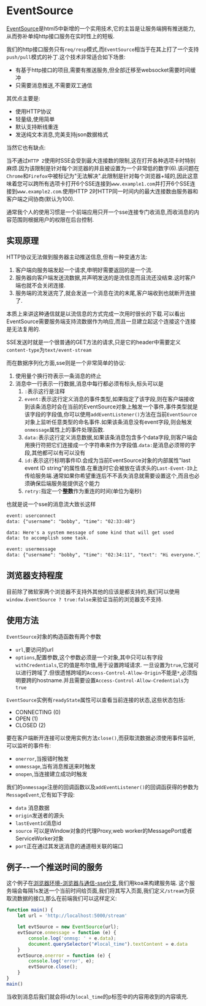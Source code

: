 # EventSource

[EventSource](https://developer.mozilla.org/zh-CN/docs/Server-sent_events/Using_server-sent_events)是html5中新增的一个实用技术,它的主旨是让服务端拥有推送能力,从而弥补单纯http接口服务在实时性上的短板.

我们的http接口服务只有`req/resp`模式,而`EventSource`相当于在其上打了一个支持`push/pull`模式的补丁.这个技术非常适合如下场景:

+ 有基于http接口的项目,需要有推送服务,但全部迁移至websocket需要时间缓冲
+ 只需要消息推送,不需要双工通信

其优点主要是:

+ 使用HTTP协议
+ 轻量级,使用简单
+ 默认支持断线重连
+ 发送纯文本消息,完美支持json数据格式

当然它也有缺点:

当不通过`HTTP 2`使用时SSE会受到最大连接数的限制,这在打开各种选项卡时特别麻烦.因为该限制是针对每个浏览器的并且被设置为一个非常低的数字(6).该问题在`Chrome`和`Firefox`中被标记为"无法解决".此限制是针对每个浏览器+域的,因此这意味着您可以跨所有选项卡打开6个SSE连接到`www.example1.com`并打开6个SSE连接到`www.example2.com`.使用HTTP 2时HTTP同一时间内的最大连接数由服务器和客户端之间协商(默认为100).

通常我个人的使用习惯是一个前端应用只开一个sse连接专门收消息,而收消息的内容范围则根据用户的权限在后台控制.

## 实现原理

HTTP协议无法做到服务器主动推送信息,但有一种变通方法:

1. 客户端向服务端发起一个请求,申明好需要返回的是一个流.
2. 服务器向客户端发送流数据,并声明发送的是流信息而且流还没结束.这时客户端也就不会关闭连接.
3. 服务端的流发送完了,就会发送一个消息在流的末尾,客户端收到也就断开连接了.

本质上来讲这种通信就是以流信息的方式完成一次用时很长的下载.可以看出EventSource需要服务端支持流数据作为响应,而且一旦建立起这个连接这个连接是无法复用的.

SSE发送时就是一个很普通的GET方法的请求,只是它的header中需要定义`content-type`为`text/event-stream`

而在数据序列化方面,sse则是一个非常简单的协议:

1. 使用量个换行符表示一条消息的终止
2. 消息中一行表示一行数据,消息中每行都必须有标头,标头可以是
    1. `:`表示这行是注释
    2. `event:`表示这行定义消息的事件类型,如果指定了该字段,则在客户端接收到该条消息时会在当前的EventSource对象上触发一个事件,事件类型就是该字段的字段值,你可以使用`addEventListener()`方法在当前`EventSource`对象上监听任意类型的命名事件.如果该条消息没有event字段,则会触发`onmessage`属性上的事件处理函数.
    3. `data:`表示这行定义消息数据,如果该条消息包含多个data字段,则客户端会用换行符把它们连接成一个字符串来作为字段值.`data:`是消息必须带的字段,其他都可以有可以没有
    4. `id:`表示这行标明事件ID.会成为当前EventSource对象的内部属性"last event ID string"的属性值.在重连时它会被放在请求头的`Last-Event-ID`上传给服务端.通常如果你希望重连后不不丢失消息就需要设置这个,而且也必须确保后端服务能提供这个能力
    5. `retry:`指定一个**整数**作为重连的时间(单位为毫秒)

也就是说一个sse的消息流大致长这样

```txt
event: userconnect
data: {"username": "bobby", "time": "02:33:48"}

data: Here's a system message of some kind that will get used
data: to accomplish some task.

event: usermessage
data: {"username": "bobby", "time": "02:34:11", "text": "Hi everyone."}
```

## 浏览器支持程度

目前除了微软家两个浏览器不支持外其他的应该是都支持的,我们可以使用`window.EventSource ? true:false`来验证当前的浏览器支不支持.

## 使用方法

`EventSource`对象的构造函数有两个参数

+ `url`,要访问的url
+ `options`,配置参数,这个参数必须是一个对象,其中只可以有字段`withCredentials`,它的值是布尔值,用于设置跨域请求.
    一旦设置为`true`,它就可以进行跨域了.但很遗憾跨域的`Access-Control-Allow-Origin`不能是`*`,必须指明要跨的hostname.并且需要设置`Access-Control-Allow-Credentials`为`true`

`EventSource`实例有`readyState`属性可以查看当前连接的状态,这些状态包括:

+ CONNECTING (0)
+ OPEN (1)
+ CLOSED (2)

要在客户端断开连接可以使用实例方法`close()`,而获取流数据必须使用事件监听,可以监听的事件有:

+ `onerror`,当报错时触发
+ `onmessage`,当有消息推送来时触发
+ `onopen`,当连接建立成功时触发

我们的`onmessage`注册的回调函数以及`addEventListener()`的回调函获得的参数为`MessageEvent`,它有如下字段:

+ `data` 消息数据
+ `origin`发送者的源头
+ `lastEventId`消息id
+ `source` 可以是Window对象的代理Proxy,web worker的MessagePort或者ServiceWorker对象
+ `port`正在通过其发送消息的通道相关联的端口

## 例子--一个推送时间的服务

这个例子在[浏览器环境-浏览器与通信-sse分支](https://github.com/hsz1273327/TutorialForFront-EndWeb/tree/%E6%B5%8F%E8%A7%88%E5%99%A8%E7%8E%AF%E5%A2%83-%E6%B5%8F%E8%A7%88%E5%99%A8%E4%B8%8E%E9%80%9A%E4%BF%A1-sse),我们用koa来构建服务端.
这个服务端会每隔1s发送一个当前时间给页面,我们将其写入页面,我们定义`/stream`为获取流数据的接口,那么在前端我们可以这样定义:

```js
function main() {
    let url = 'http://localhost:5000/stream'

    let evtSource = new EventSource(url);
    evtSource.onmessage = function (e) {
        console.log('onmsg: ' + e.data);
        document.querySelector("#local_time").textContent = e.data
    }
    evtSource.onerror = function (e) {
        console.log('error', e);
        evtSource.close();
    }
}
main()
```

当收到消息后我们就会将id为`local_time`的p标签中的内容用收到的内容填充.
